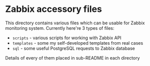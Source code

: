 # Zabbix accessory files
This directory contains various files which can be usable for Zabbix monitoring system. Currently here're 3 types of files:
+ `scripts` - various scripts for working with Zabbix API
+ `templates` - some my self-developed templates from real cases
+ `sql` - some useful PostgreSQL requests to Zabbix database

Details of every of them placed in sub-README in each directory
